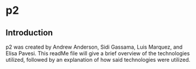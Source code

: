 # p2

## Introduction

p2 was created by Andrew Anderson, Sidi Gassama, Luis Marquez, and Elisa Pavesi. This readMe file will give a brief overview of the technologies utilized, followed by an explanation of how said technologies were utilized.

